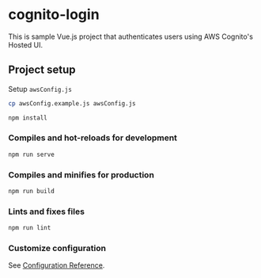 # cognito-login
This is sample Vue.js project that authenticates users using AWS Cognito's Hosted UI.

## Project setup
Setup `awsConfig.js`
```sh
cp awsConfig.example.js awsConfig.js
```

```sh
npm install
```

### Compiles and hot-reloads for development
```sh
npm run serve
```

### Compiles and minifies for production
```sh
npm run build
```

### Lints and fixes files
```sh
npm run lint
```

### Customize configuration
See [Configuration Reference](https://cli.vuejs.org/config/).
